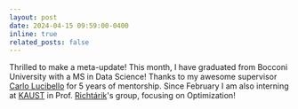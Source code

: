 ```yaml
---
layout: post
date: 2024-04-15 09:59:00-0400
inline: true
related_posts: false
---
```


Thrilled to make a meta-update! This month, I have graduated from Bocconi University with a MS in Data Science! Thanks to my awesome supervisor [Carlo Lucibello](https://carlolucibello.github.io/) for 5 years of mentorship. Since February I am also interning at [KAUST](https://www.kaust.edu.sa/) in Prof. [Richtárik](https://richtarik.org/)'s group, focusing on Optimization!